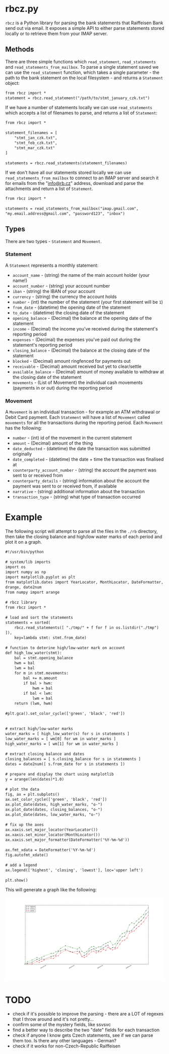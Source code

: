 # rbcz.py
`rbcz` is a Python library for parsing the bank statements that Raiffeisen Bank send out via email. It exposes a simple API to either parse statements stored locally or to retrieve them from your IMAP server.

## Methods

There are three simple functions which `read_statement`, `read_statements` and `read_statements_from_mailbox`. To parse a single statement saved we can use the `read_statement` function, which takes a single parameter - the path to the bank statement on the local filesystem - and returns a `Statement` object:

```
from rbcz import *
statement = rbcz.read_statement("/path/to/stmt_january_czk.txt")
```

If we have a number of statements locally we can use `read_statements` which accepts a list of filenames to parse, and returns a list of `Statement`:

```
from rbcz import *

statement_filenames = [
    "stmt_jan_czk.txt",
    "stmt_feb_czk.txt",
    "stmt_mar_czk.txt"
]

statements = rbcz.read_statements(statement_filenames)
```

If we don't have all our statements stored locally we can use `read_statements_from_mailbox` to connect to an IMAP server and search it for emails from the "info@rb.cz" address, download and parse the attachments and return a list of `Statement`.

```
from rbcz import *

statements = read_statements_from_mailbox("imap.gmail.com", "my.email.address@gmail.com", "password123", "inbox")
```

## Types

There are two types - `Statement` and `Movement`. 

### Statement

A `Statement` represents a monthly statement:

* `account_name` - (string) the name of the main account holder (your name!)
* `account_number` - (string) your account number
* `iban` - (string) the IBAN of your account
* `currency` - (string) the currency the account holds
* `number` - (int) the number of the statement (your first statement will be `1`)
* `from_date` - (datetime) the opening date of the statement
* `to_date` - (datetime) the closing date of the statement
* `opening_balance` - (Decimal) the balance at the opening date of the statement
* `income` - (Decimal) the income you've received during the statement's reporting period
* `expenses` - (Decimal) the expenses you've paid out during the statement's reporting period
* `closing_balance` - (Decimal) the balance at the closing date of the statement
* `blocked` - (Decimal) amount ringfenced for payments out
* `receivable` - (Decimal) amount received but yet to clear/settle
* `available_balance` - (Decimal) amount of money available to withdraw at the closing date of the statement
* `movements` - (List of Movement) the individual cash movements (payments in or out) during the reporting period

### Movement

A `Movement` is an individual transaction - for example an ATM withdrawal or Debit Card payment. Each `Statement` will have a list of `Movement` called `movements` for all the transactions during the reporting period. Each `Movement` has the following:
* `number` - (int) id of the movement in the current statement
* `amount` - (Decimal) amount of the thing
* `date_deducted` - (datetime) the date the transaction was submitted originally
* `date_completed` - (datetime) the date + time the transaction was finalised at
* `counterparty_account_number` - (string) the account the payment was sent to or received from
* `counterparty_details` - (string) information about the account the payment was sent to or received from, if available
* `narrative` - (string) additional information about the transaction
* `transaction_type` - (string) what type of transaction occurred

# Example

The following script will attempt to parse all the files in the `./rb` directory, then take the closing balance and high/low water marks of each period and plot it on a graph.

```
#!/usr/bin/python

# system/lib imports
import os
import numpy as np
import matplotlib.pyplot as plt
from matplotlib.dates import YearLocator, MonthLocator, DateFormatter, drange, date2num
from numpy import arange

# rbcz library
from rbcz import *

# load and sort the statements
statements = sorted(
    rbcz.read_statements([ "./tmp/" + f for f in os.listdir("./tmp") ]),
    key=lambda stmt: stmt.from_date)

# function to deterine high/low-water mark on account
def high_low_water(stmt):
    bal = stmt.opening_balance
    hwm = bal
    lwm = bal
    for m in stmt.movements:
        bal += m.amount
        if bal > hwm:
            hwm = bal
        if bal < lwm:
            lwm = bal
    return (lwm, hwm)

#plt.gca().set_color_cycle(['green', 'black', 'red'])


# extract high/low-water marks
water_marks = [ high_low_water(s) for s in statements ]
low_water_marks = [ wm[0] for wm in water_marks ]
high_water_marks = [ wm[1] for wm in water_marks ]

# extract closing balance and dates
closing_balances = [ s.closing_balance for s in statements ]
dates = date2num([ s.from_date for s in statements ])

# prepare and display the chart using matplotlib
y = arange(len(dates)*1.0)

# plot the data
fig, ax = plt.subplots()
ax.set_color_cycle(['green', 'black', 'red'])
ax.plot_date(dates, high_water_marks, "o-")
ax.plot_date(dates, closing_balances, "o-")
ax.plot_date(dates, low_water_marks, "o-")

# fix up the axes
ax.xaxis.set_major_locator(YearLocator())
ax.xaxis.set_minor_locator(MonthLocator())
ax.xaxis.set_major_formatter(DateFormatter('%Y-%m-%d'))

ax.fmt_xdata = DateFormatter('%Y-%m-%d')
fig.autofmt_xdate()

# add a legend
ax.legend(['highest', 'closing', 'lowest'], loc='upper left')

plt.show()
```

This will generate a graph like the following:

![rbcz.png](rbcz.png?raw=true)

# TODO

* check if it's possible to improve the parsing - there are a LOT of regexes that I throw around and it's not pretty...
* confirm some of the mystery fields, like ssvsvc
* find a better way to describe the two "date" fields for each transaction
* check if anyone I know gets Czech statements, see if we can parse them too. Is there any other languages - German?
* check if it works for non-Czech-Republic Raiffeisen
